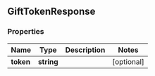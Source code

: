 ## GiftTokenResponse

### Properties
Name | Type | Description | Notes
------------ | ------------- | ------------- | -------------
**token** | **string** |  | [optional] 



